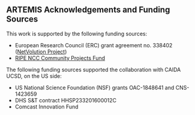 ARTEMIS Acknowledgements and Funding Sources
--------------------------------------------

This work is supported by the following funding sources:
* European Research Council (ERC) grant agreement no. 338402 ([NetVolution Project](http://netvolution.eu/))
* [RIPE NCC Community Projects Fund](https://www.ripe.net/publications/news/announcements/ripe-community-projects-fund-2017-recipients-announced)

The following funding sources supported the collaboration with CAIDA UCSD, on the US side:
* US National Science Foundation (NSF) grants OAC-1848641 and CNS-1423659
* DHS S&T contract HHSP233201600012C
* Comcast Innovation Fund
